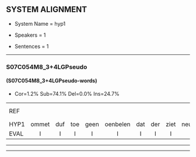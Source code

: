 
## SYSTEM ALIGNMENT

- System Name = hyp1

- Speakers = 1

- Sentences = 1

---

### S07C054M8_3+4LGPseudo

#### (S07C054M8_3+4LGPseudo-words)

- Cor=1.2%	Sub=74.1%	Del=0.0%	Ins=24.7%

|  |  |  |  |  |  |  |  |  |  |  |  |  |  |  |  |  |  |  |  |  |  |  |  |  |  |  |  |  |  |  |  |  |  |  |  |  |  |  |  |  |  |  |  |  |  |  |  |  |  |  |  |  |  |  |  |  |  |  |  |  |  |  |  |  |  |  |  |  |  |  |  |  |  |  |  |  |  |  |  |  |  |  |  |  |  |
|:--- |:---:|:---:|:---:|:---:|:---:|:---:|:---:|:---:|:---:|:---:|:---:|:---:|:---:|:---:|:---:|:---:|:---:|:---:|:---:|:---:|:---:|:---:|:---:|:---:|:---:|:---:|:---:|:---:|:---:|:---:|:---:|:---:|:---:|:---:|:---:|:---:|:---:|:---:|:---:|:---:|:---:|:---:|:---:|:---:|:---:|:---:|:---:|:---:|:---:|:---:|:---:|:---:|:---:|:---:|:---:|:---:|:---:|:---:|:---:|:---:|:---:|:---:|:---:|:---:|:---:|:---:|:---:|:---:|:---:|:---:|:---:|:---:|:---:|:---:|:---:|:---:|:---:|:---:|:---:|:---:|:---:|:---:|:---:|:---:|:---:|
| REF |  |  |  |  |  |  |  |  |  |  |  |  |  |  |  |  |  |  |  |  |  | ometuif | toejietsen | oonwijlen | jattesiet | nurudien | stoenydaas | * | * | deuveltek | juitonie | gevijdel | sidowaan | spekkeraai | * | * | * | spekkeraai | wachteniek | wachteniek | verpierik | nappegreeuw | * | * | * | nappegreeuw | mantaroen | schielendaspen | crobeklunker | * | * | kabbestepen | * | verwarig | *(verwarring) | ooiebiekje | fandelig | * | jalekrewen | smoralij | zeekvlachine | * | kanaroe | toineetlijgen | meitsegrok | kantelogsten | * | ondermind | choporatie | * | zennebral | * | ijraspangen | * | * | blottenduuf | * | girdofhaalder | girdofhaalder | tobbermoeit | poentalschouden | havedil | verbrakkertje | gerauwejaak | hapeneren |
| HYP1 | ommet | duf | toe | geen | oenbelen | dat | der | ziet | neuredin | stoe | sstoene | das | duivel | dek | jutoni | gefer | del | cidowan | spekker | in | ai | specker | ai | wacht | wachttaniek | vor | pirik | nape | greeuw | nae | grew | mantarn | gilden | daspen | krobeklen | klunker | kromdan | klunker | kaks | tempen | verwa | verwarring | o | jenbikje | van | van | de | ling | jaulkrewen | smoral | hè | zk | zek | vlagine | kanaru | done | legen | met | surkrokun | kantelodin | ondemint | opoati | sen | sendem | bra | e | ere | spannaar | ku | blokden | durf | hier | dor | gier | dof | hal | der | dob | mot | boental | schaaldun | havendeel | verbrakkertje | geralejak | haeneren |
| EVAL | I | I | I | I | I | I | I | I | I | I | I | I | I | I | I | I | I | I | I | I | I | S | S | S | S | S | S | S | S | S | S | S | S | S | S | S | S | S | S | S | S | S | S | S | S | S | S | S | S | S | S | S | S | S | S | S | S | S | S | S | S | S | S | S | S | S | S | S | S | S | S | S | S | S | S | S | S | S | S | S | S | S |  | S | S |
---

---
